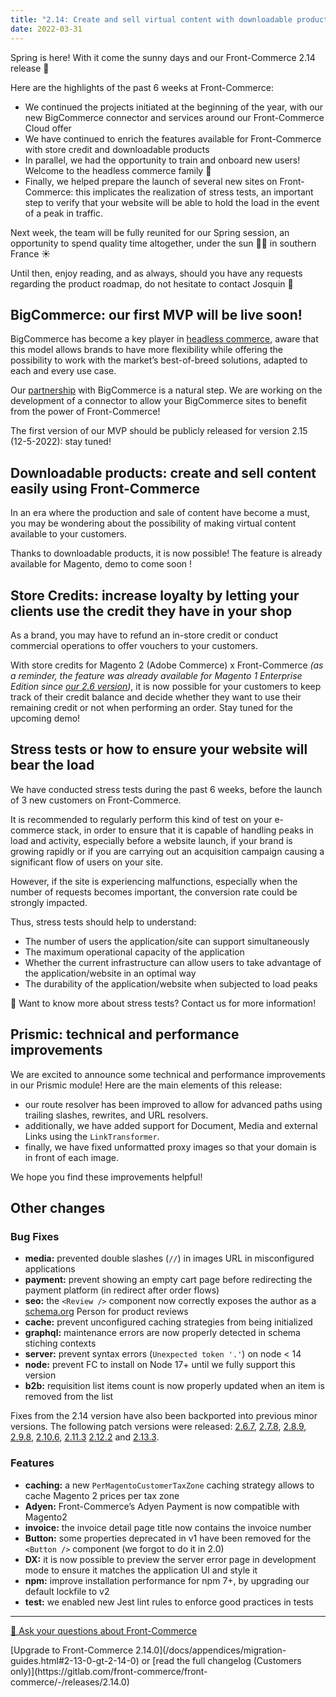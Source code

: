 ```yaml
---
title: "2.14: Create and sell virtual content with downloadable products, increase customer loyalty with store credits and learn a bit about stress tests with Front-Commerce!"
date: 2022-03-31
---
```


Spring is here! With it come the sunny days and our Front-Commerce 2.14 release 🎉

Here are the highlights of the past 6 weeks at Front-Commerce:

- We continued the projects initiated at the beginning of the year, with our new BigCommerce connector and services around our Front-Commerce Cloud offer
- We have continued to enrich the features available for Front-Commerce with store credit and downloadable products
- In parallel, we had the opportunity to train and onboard new users! Welcome to the headless commerce family 👋
- Finally, we helped prepare the launch of several new sites on Front-Commerce: this implicates the realization of stress tests, an important step to verify that your website will be able to hold the load in the event of a peak in traffic.

Next week, the team will be fully reunited for our Spring session, an opportunity to spend quality time altogether, under the sun 🤞🏼 in southern France ☀️

Until then, enjoy reading, and as always, should you have any requests regarding the product roadmap, do not hesitate to contact Josquin 👋

## BigCommerce: our first MVP will be live soon!

BigCommerce has become a key player in [headless commerce](https://www.front-commerce.com/fr/nos-partenaires/), aware that this model allows brands to have more flexibility while offering the possibility to work with the market’s best-of-breed solutions, adapted to each and every use case.

Our [partnership](https://www.front-commerce.com/fr/nos-partenaires/) with BigCommerce is a natural step. We are working on the development of a connector to allow your BigCommerce sites to benefit from the power of Front-Commerce!

The first version of our MVP should be publicly released for version 2.15 (12-5-2022): stay tuned!

## Downloadable products: create and sell content easily using Front-Commerce

In an era where the production and sale of content have become a must, you may be wondering about the possibility of making virtual content available to your customers.

Thanks to downloadable products, it is now possible! The feature is already available for Magento, demo to come soon !

## Store Credits: increase loyalty by letting your clients use the credit they have in your shop

As a brand, you may have to refund an in-store credit or conduct commercial operations to offer vouchers to your customers.

With store credits for Magento 2 (Adobe Commerce) x Front-Commerce _(as a reminder, the feature was already available for Magento 1 Enterprise Edition since [our 2.6 version](https://developers.front-commerce.com/blog/2021/04/29/front-commerce-2.6/))_, it is now possible for your customers to keep track of their credit balance and decide whether they want to use their remaining credit or not when performing an order. Stay tuned for the upcoming demo!

## Stress tests or how to ensure your website will bear the load

We have conducted stress tests during the past 6 weeks, before the launch of 3 new customers on Front-Commerce.

It is recommended to regularly perform this kind of test on your e-commerce stack, in order to ensure that it is capable of handling peaks in load and activity, especially before a website launch, if your brand is growing rapidly or if you are carrying out an acquisition campaign causing a significant flow of users on your site.

However, if the site is experiencing malfunctions, especially when the number of requests becomes important, the conversion rate could be strongly impacted.

Thus, stress tests should help to understand:

- The number of users the application/site can support simultaneously
- The maximum operational capacity of the application
- Whether the current infrastructure can allow users to take advantage of the application/website in an optimal way
- The durability of the application/website when subjected to load peaks

<aside>
👋 Want to know more about stress tests? Contact us for more information!
</aside>

## Prismic: technical and performance improvements

We are excited to announce some technical and performance improvements in our Prismic module! Here are the main elements of this release:

- our route resolver has been improved to allow for advanced paths using trailing slashes, rewrites, and URL resolvers.
- additionally, we have added support for Document, Media and external Links using the `LinkTransformer`.
- finally, we have fixed unformatted proxy images so that your domain is in front of each image.

We hope you find these improvements helpful!

## Other changes

### Bug Fixes

- **media:** prevented double slashes (`//`) in images URL in misconfigured applications
- **payment:** prevent showing an empty cart page before redirecting the payment platform (in redirect after order flows)
- **seo:** the `<Review />` component now correctly exposes the author as a [schema.org](http://schema.org) Person for product reviews
- **cache:** prevent unconfigured caching strategies from being initialized
- **graphql:** maintenance errors are now properly detected in schema stiching contexts
- **server:** prevent syntax errors (`Unexpected token '.'`) on node < 14
- **node:** prevent FC to install on Node 17+ until we fully support this version
- **b2b:** requisition list items count is now properly updated when an item is removed from the list

Fixes from the 2.14 version have also been backported into previous minor versions. The following patch versions were released:
[2.6.7](https://gitlab.com/front-commerce/front-commerce/-/releases/2.6.7),
[2.7.8](https://gitlab.com/front-commerce/front-commerce/-/releases/2.7.8),
[2.8.9](https://gitlab.com/front-commerce/front-commerce/-/releases/2.8.9),
[2.9.8](https://gitlab.com/front-commerce/front-commerce/-/releases/2.9.8),
[2.10.6](https://gitlab.com/front-commerce/front-commerce/-/releases/2.10.6),
[2.11.3](https://gitlab.com/front-commerce/front-commerce/-/releases/2.11.3)
[2.12.2](https://gitlab.com/front-commerce/front-commerce/-/releases/2.12.2)
and [2.13.3](https://gitlab.com/front-commerce/front-commerce/-/releases/2.13.3).

### Features

- **caching:** a new `PerMagentoCustomerTaxZone` caching strategy allows to cache Magento 2 prices per tax zone
- **Adyen:** Front-Commerce’s Adyen Payment is now compatible with Magento2
- **invoice:** the invoice detail page title now contains the invoice number
- **Button:** some properties deprecated in v1 have been removed for the `<Button />` component (we forgot to do it in 2.0)
- **DX:** it is now possible to preview the server error page in development mode to ensure it matches the application UI and style it
- **npm:** improve installation performance for npm 7+, by upgrading our default lockfile to v2
- **test:** we enabled new Jest lint rules to enforce good practices in tests

<hr />
<div class="center">
  <p>
    <a class="link primary button intercom-launcher" href="https://www.front-commerce.com/contact/">💌 Ask your questions about Front-Commerce</a>
  </p>
  <p>
    [Upgrade to Front-Commerce 2.14.0](/docs/appendices/migration-guides.html#2-13-0-gt-2-14-0) or [read the full changelog (Customers only)](https://gitlab.com/front-commerce/front-commerce/-/releases/2.14.0)
  </p>
</div>
